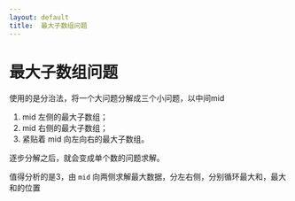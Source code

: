```yaml
---
layout: default
title:  最大子数组问题
---
```


# 最大子数组问题
使用的是分治法，将一个大问题分解成三个小问题，以中间mid
1. mid 左侧的最大子数组；
2. mid 右侧的最大子数组；
3. 紧贴着 mid 向左向右的最大子数组。

逐步分解之后，就会变成单个数的问题求解。

值得分析的是3，由 `mid` 向两侧求解最大数据，分左右侧，分别循环最大和，最大和的位置

